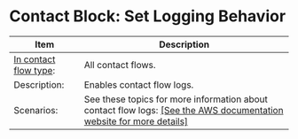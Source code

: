 # Contact Block: Set Logging Behavior<a name="set-logging-behavior"></a>


| Item | Description | 
| --- | --- | 
|  [In contact flow type](create-contact-flow.md#contact-flow-types):  | All contact flows\.  | 
|  Description:  | Enables contact flow logs\.  | 
|  Scenarios:  |  See these topics for more information about contact flow logs: [\[See the AWS documentation website for more details\]](http://docs.aws.amazon.com/connect/latest/adminguide/set-logging-behavior.html)  | 